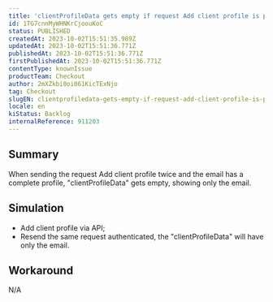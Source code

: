 ```yaml
---
title: 'clientProfileData gets empty if request Add client profile is performed twice'
id: 1TG7cnnMyWHNKrCjoouKoC
status: PUBLISHED
createdAt: 2023-10-02T15:51:35.989Z
updatedAt: 2023-10-02T15:51:36.771Z
publishedAt: 2023-10-02T15:51:36.771Z
firstPublishedAt: 2023-10-02T15:51:36.771Z
contentType: knownIssue
productTeam: Checkout
author: 2mXZkbi0oi061KicTExNjo
tag: Checkout
slugEN: clientprofiledata-gets-empty-if-request-add-client-profile-is-performed-twice
locale: en
kiStatus: Backlog
internalReference: 911203
---
```


## Summary


When sending the request Add client profile twice and the email has a complete profile, "clientProfileData" gets empty, showing only the email.


##

## Simulation



- Add client profile via API;
- Resend the same request authenticated, the "clientProfileData" will have only the email.


##

## Workaround


N/A




